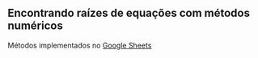 ## Encontrando raízes de equações com métodos numéricos

<p> Métodos implementados no <a href="https://docs.google.com/spreadsheets/d/1taQFxAhJptaCj88q1xZu4yeysz7592-AoPpnczf1S5g/edit?usp=sharing">Google Sheets</p>
